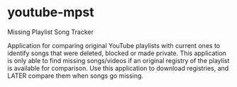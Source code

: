 # youtube-mpst
Missing Playlist Song Tracker

Application for comparing original YouTube playlists with current ones to identify songs that were deleted, blocked or made private. This application is only able to find missing songs/videos if an original registry of the playlist is available for comparison. Use this application to download registries, and LATER compare them when songs go missing.
